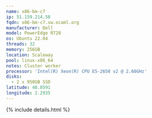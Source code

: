 ```yaml
---
name: x86-bm-c7
ip: 51.159.214.58
fqdn: x86-bm-c7.sw.ocaml.org
manufacturer: Dell
model: PowerEdge R720
os: Ubuntu 22.04
threads: 32
memory: 256GB
location: Scaleway
pool: linux-x86_64
notes: Cluster worker
processor: 'Intel(R) Xeon(R) CPU E5-2650 v2 @ 2.60GHz'
disks:
  - 2 x 950GB SSD
latitude: 48.8591
longitude: 2.2935
---
```

{% include details.html %} 

